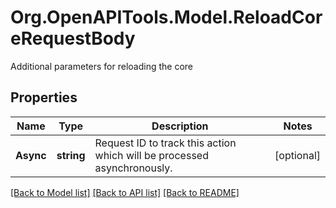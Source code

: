 # Org.OpenAPITools.Model.ReloadCoreRequestBody
Additional parameters for reloading the core

## Properties

Name | Type | Description | Notes
------------ | ------------- | ------------- | -------------
**Async** | **string** | Request ID to track this action which will be processed asynchronously. | [optional] 

[[Back to Model list]](../../README.md#documentation-for-models) [[Back to API list]](../../README.md#documentation-for-api-endpoints) [[Back to README]](../../README.md)

